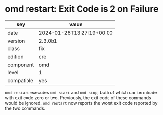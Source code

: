 [//]: # (werk v2)
# omd restart: Exit Code is 2 on Failure

key        | value
---------- | ---
date       | 2024-01-26T13:27:19+00:00
version    | 2.3.0b1
class      | fix
edition    | cre
component  | omd
level      | 1
compatible | yes

`omd restart` executes `omd start` and `omd stop`, both of which can terminate with exit code zero
or two. Previously, the exit code of these commands would be ignored. `omd restart` now reports the
worst exit code reported by the two commands.
